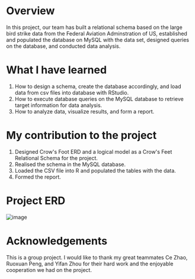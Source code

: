 # Overview
In this project, our team has built a relational schema based on the large bird strike data from the Federal Aviation Adminstration of US, established and populated the  database on MySQL with the data set, designed queries on the database, and conducted data analysis.

# What I have learned
1. How to design a schema, create the database accordingly, and load data from csv files into database with RStudio.
2. How to execute database queries on the MySQL database to retrieve target information for data analysis.
3. How to analyze data, visualize results, and form a report.

# My contribution to the project
1. Designed Crow's Foot ERD and a logical model as a Crow's Feet Relational Schema for the project.
2. Realised the schema in the MySQL database.
3. Loaded the CSV file into R and populated the tables with the data.
4. Formed the report.

# Project ERD
![image](https://user-images.githubusercontent.com/76865032/213975866-ff7b3031-1618-41fb-858c-a057437f77b6.png)


# Acknowledgements
This is a group project. I would like to thank my great teammates Ce Zhao, Ruoxuan Peng, and Yifan Zhou for their hard work and the enjoyable cooperation we had on the project.
